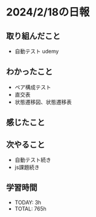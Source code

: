 # 2024/2/18の日報

## 取り組んだこと
- 自動テスト udemy


## わかったこと
- ペア構成テスト
- 直交表
- 状態遷移図、状態遷移表

## 感じたこと



## 次やること
- 自動テスト続き
- js課題続き


## 学習時間
- TODAY: 3h
- TOTAL: 765h
